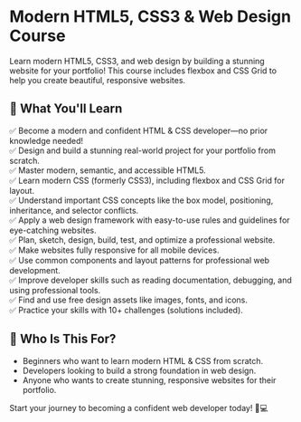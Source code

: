# Modern HTML5, CSS3 & Web Design Course  

Learn modern HTML5, CSS3, and web design by building a stunning website for your portfolio! This course includes flexbox and CSS Grid to help you create beautiful, responsive websites.  

## 📌 What You'll Learn  

✅ Become a modern and confident HTML & CSS developer—no prior knowledge needed!  
✅ Design and build a stunning real-world project for your portfolio from scratch.  
✅ Master modern, semantic, and accessible HTML5.  
✅ Learn modern CSS (formerly CSS3), including flexbox and CSS Grid for layout.  
✅ Understand important CSS concepts like the box model, positioning, inheritance, and selector conflicts.  
✅ Apply a web design framework with easy-to-use rules and guidelines for eye-catching websites.  
✅ Plan, sketch, design, build, test, and optimize a professional website.  
✅ Make websites fully responsive for all mobile devices.  
✅ Use common components and layout patterns for professional web development.  
✅ Improve developer skills such as reading documentation, debugging, and using professional tools.  
✅ Find and use free design assets like images, fonts, and icons.  
✅ Practice your skills with 10+ challenges (solutions included).  

## 🚀 Who Is This For?  

- Beginners who want to learn modern HTML & CSS from scratch.  
- Developers looking to build a strong foundation in web design.  
- Anyone who wants to create stunning, responsive websites for their portfolio.  

Start your journey to becoming a confident web developer today! 🎨💻  
